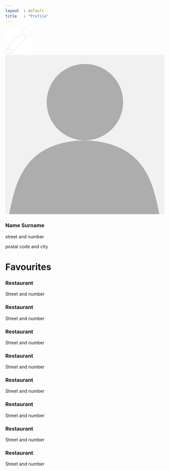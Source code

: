 ```yaml
---
layout  : default
title   : "Profile"
---
```

<div class="container cf">
    <div class="user-info cf">
        <div class="profile-pic">
            <a href="settings.html"><span class="icon"><img src="resources/images/icons/edit.png" alt="Edit button"></span></a>
            <img src="resources/images/profile-placeholder.jpg" alt="Profile picture" class="user-image">
        </div>
        <div class="user-text">
            <h3 id="name">Name Surname</h3>
            <p id="location-street">street and number</p>
            <p id="location-city">postal code and city</p>
        </div>
    </div>
    <div class="favourites">
    <h1 class="title-green">Favourites</h1>
    <a href="" id="back-to-top" title="Back to top"><i class="fa fa-arrow-circle-o-up" aria-hidden="true"></i></a>
        <div class="favourite">
            <i class="fa fa-star" aria-hidden="true"></i>
            <h3 class="restaurant-name">Restaurant</h3>
            <p>Street and number</p>
        </div>
        <div class="favourite">
            <i class="fa fa-star" aria-hidden="true"></i>
            <h3 class="restaurant-name">Restaurant</h3>
            <p>Street and number</p>
        </div>
        <div class="favourite">
            <i class="fa fa-star" aria-hidden="true"></i>
            <h3 class="restaurant-name">Restaurant</h3>
            <p>Street and number</p>
        </div>
        <div class="favourite">
            <i class="fa fa-star" aria-hidden="true"></i>
            <h3 class="restaurant-name">Restaurant</h3>
            <p>Street and number</p>
        </div>
        <div class="favourite">
            <i class="fa fa-star" aria-hidden="true"></i>
            <h3 class="restaurant-name">Restaurant</h3>
            <p>Street and number</p>
        </div>
        <div class="favourite">
            <i class="fa fa-star" aria-hidden="true"></i>
            <h3 class="restaurant-name">Restaurant</h3>
            <p>Street and number</p>
        </div>
        <div class="favourite">
            <i class="fa fa-star" aria-hidden="true"></i>
            <h3 class="restaurant-name">Restaurant</h3>
            <p>Street and number</p>
        </div>
        <div class="favourite">
            <i class="fa fa-star" aria-hidden="true"></i>
            <h3 class="restaurant-name">Restaurant</h3>
            <p>Street and number</p>
        </div>
    </div>
</div>
